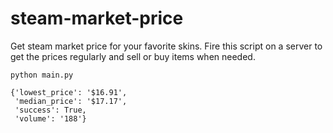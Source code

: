 # steam-market-price

Get steam market price for your favorite skins. Fire this script on a server to get the prices regularly and sell or buy items when needed.

`python main.py`

```
{'lowest_price': '$16.91',
 'median_price': '$17.17',
 'success': True,
 'volume': '188'}
```